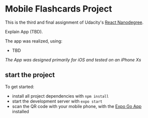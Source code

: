 # Mobile Flashcards Project

This is the third and final assignment of Udacity's [React Nanodegree](https://www.udacity.com/course/react-nanodegree--nd019).

Explain App (TBD).

The app was realized, using:

* TBD

_The App was designed primarily for iOS and tested on an iPhone Xs_

## start the project

To get started:

* install all project dependencies with `npm install`
* start the development server with `expo start`
* scan the QR code with your mobile phone, with the [Expo Go App](https://apps.apple.com/de/app/expo-client/id982107779) installed 